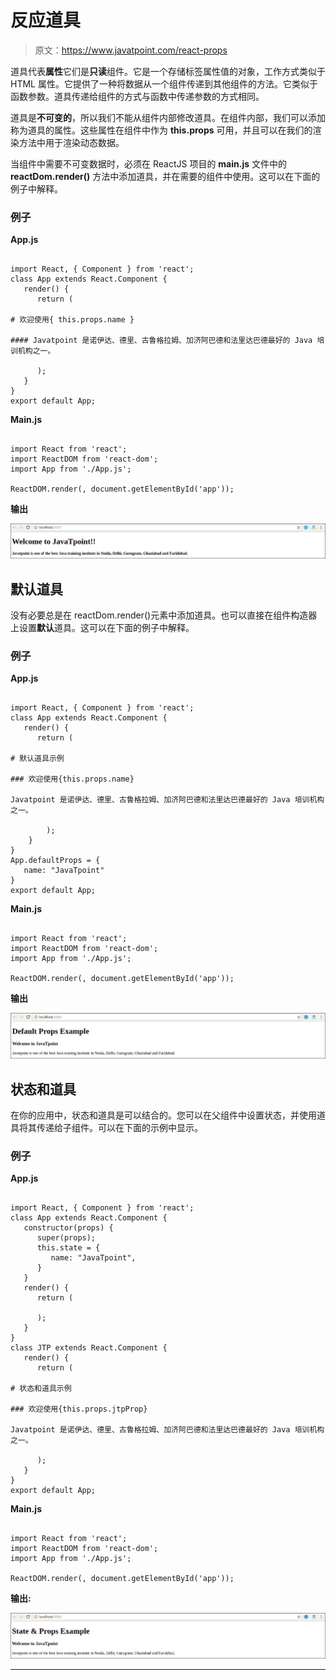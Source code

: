 # 反应道具

> 原文：<https://www.javatpoint.com/react-props>

道具代表**属性**它们是**只读**组件。它是一个存储标签属性值的对象，工作方式类似于 HTML 属性。它提供了一种将数据从一个组件传递到其他组件的方法。它类似于函数参数。道具传递给组件的方式与函数中传递参数的方式相同。

道具是**不可变的**，所以我们不能从组件内部修改道具。在组件内部，我们可以添加称为道具的属性。这些属性在组件中作为 **this.props** 可用，并且可以在我们的渲染方法中用于渲染动态数据。

当组件中需要不可变数据时，必须在 ReactJS 项目的 **main.js** 文件中的 **reactDom.render()** 方法中添加道具，并在需要的组件中使用。这可以在下面的例子中解释。

### 例子

**App.js**

```

import React, { Component } from 'react';
class App extends React.Component {
   render() {	
      return (

# 欢迎使用{ this.props.name }

#### Javatpoint 是诺伊达、德里、古鲁格拉姆、加济阿巴德和法里达巴德最好的 Java 培训机构之一。

	  );
   }
}
export default App;

```

**Main.js**

```

import React from 'react';
import ReactDOM from 'react-dom';
import App from './App.js';

ReactDOM.render(, document.getElementById('app'));

```

**输出**

![ReactJS Props](img/d5394f346318e87942b9938f199c3902.png)

## 默认道具

没有必要总是在 reactDom.render()元素中添加道具。也可以直接在组件构造器上设置**默认**道具。这可以在下面的例子中解释。

### 例子

**App.js**

```

import React, { Component } from 'react';
class App extends React.Component {
   render() {	
      return (

# 默认道具示例

### 欢迎使用{this.props.name}

Javatpoint 是诺伊达、德里、古鲁格拉姆、加济阿巴德和法里达巴德最好的 Java 培训机构之一。

        );
    }
}
App.defaultProps = {
   name: "JavaTpoint"
}
export default App;

```

**Main.js**

```

import React from 'react';
import ReactDOM from 'react-dom';
import App from './App.js';

ReactDOM.render(, document.getElementById('app'));

```

**输出**

![ReactJS Props](img/f229b4c1f5b89727b3af4c6944fe7770.png)

## 状态和道具

在你的应用中，状态和道具是可以结合的。您可以在父组件中设置状态，并使用道具将其传递给子组件。可以在下面的示例中显示。

### 例子

**App.js**

```

import React, { Component } from 'react';
class App extends React.Component {
   constructor(props) {
      super(props);
      this.state = {
         name: "JavaTpoint",       
      }
   }
   render() {
      return (

      );
   }
}
class JTP extends React.Component {
   render() {
      return (

# 状态和道具示例

### 欢迎使用{this.props.jtpProp}

Javatpoint 是诺伊达、德里、古鲁格拉姆、加济阿巴德和法里达巴德最好的 Java 培训机构之一。

      );
   }
}
export default App;

```

**Main.js**

```

import React from 'react';
import ReactDOM from 'react-dom';
import App from './App.js';

ReactDOM.render(, document.getElementById('app'));

```

**输出:**

![ReactJS Props](img/f8dbae43147353ea20c69708a3a3fd76.png)

* * *